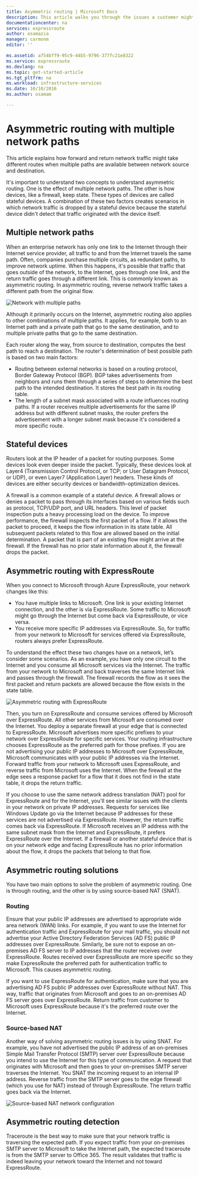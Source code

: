 ```yaml
---
title: Asymmetric routing | Microsoft Docs
description: This article walks you through the issues a customer might face with asymmetric routing in a network that has multiple links to a destination.
documentationcenter: na
services: expressroute
author: osamazia
manager: carmonm
editor: ''

ms.assetid: a754bff9-95c9-44b5-9796-377fc21e8322
ms.service: expressroute
ms.devlang: na
ms.topic: get-started-article
ms.tgt_pltfrm: na
ms.workload: infrastructure-services
ms.date: 10/10/2016
ms.author: osamam

---
```

# Asymmetric routing with multiple network paths
This article explains how forward and return network traffic might take different routes when multiple paths are available between network source and destination.

It's important to understand two concepts to understand asymmetric routing. One is the effect of multiple network paths. The other is how devices, like a firewall, keep state. These types of devices are called stateful devices. A combination of these two factors creates scenarios in which network traffic is dropped by a stateful device because the stateful device didn't detect that traffic originated with the device itself.

## Multiple network paths
When an enterprise network has only one link to the Internet through their Internet service provider, all traffic to and from the Internet travels the same path. Often, companies purchase multiple circuits, as redundant paths, to improve network uptime. When this happens, it's possible that traffic that goes outside of the network, to the Internet, goes through one link, and the return traffic goes through a different link. This is commonly known as asymmetric routing. In asymmetric routing, reverse network traffic takes a different path from the original flow.

![Network with multiple paths](./media/expressroute-asymmetric-routing/AsymmetricRouting3.png)

Although it primarily occurs on the Internet, asymmetric routing also applies to other combinations of multiple paths. It applies, for example, both to an Internet path and a private path that go to the same destination, and to multiple private paths that go to the same destination.

Each router along the way, from source to destination, computes the best path to reach a destination. The router's determination of best possible path is based on two main factors:

* Routing between external networks is based on a routing protocol, Border Gateway Protocol (BGP). BGP takes advertisements from neighbors and runs them through a series of steps to determine the best path to the intended destination. It stores the best path in its routing table.
* The length of a subnet mask associated with a route influences routing paths. If a router receives multiple advertisements for the same IP address but with different subnet masks, the router prefers the advertisement with a longer subnet mask because it's considered a more specific route.

## Stateful devices
Routers look at the IP header of a packet for routing purposes. Some devices look even deeper inside the packet. Typically, these devices look at Layer4 (Transmission Control Protocol, or TCP; or User Datagram Protocol, or UDP), or even Layer7 (Application Layer) headers. These kinds of devices are either security devices or bandwidth-optimization devices. 

A firewall is a common example of a stateful device. A firewall allows or denies a packet to pass through its interfaces based on various fields such as protocol, TCP/UDP port, and URL headers. This level of packet inspection puts a heavy processing load on the device. To improve performance, the firewall inspects the first packet of a flow. If it allows the packet to proceed, it keeps the flow information in its state table. All subsequent packets related to this flow are allowed based on the initial determination. A packet that is part of an existing flow might arrive at the firewall. If the firewall has no prior state information about it, the firewall drops the packet.

## Asymmetric routing with ExpressRoute
When you connect to Microsoft through Azure ExpressRoute, your network changes like this:

* You have multiple links to Microsoft. One link is your existing Internet connection, and the other is via ExpressRoute. Some traffic to Microsoft might go through the Internet but come back via ExpressRoute, or vice versa.
* You receive more specific IP addresses via ExpressRoute. So, for traffic from your network to Microsoft for services offered via ExpressRoute, routers always prefer ExpressRoute.

To understand the effect these two changes have on a network, let’s consider some scenarios. As an example, you have only one circuit to the Internet and you consume all Microsoft services via the Internet. The traffic from your network to Microsoft and back traverses the same Internet link and passes through the firewall. The firewall records the flow as it sees the first packet and return packets are allowed because the flow exists in the state table.

![Asymmetric routing with ExpressRoute](./media/expressroute-asymmetric-routing/AsymmetricRouting1.png)

Then, you turn on ExpressRoute and consume services offered by Microsoft over ExpressRoute. All other services from Microsoft are consumed over the Internet. You deploy a separate firewall at your edge that is connected to ExpressRoute. Microsoft advertises more specific prefixes to your network over ExpressRoute for specific services. Your routing infrastructure chooses ExpressRoute as the preferred path for those prefixes. If you are not advertising your public IP addresses to Microsoft over ExpressRoute, Microsoft communicates with your public IP addresses via the Internet. Forward traffic from your network to Microsoft uses ExpressRoute, and reverse traffic from Microsoft uses the Internet. When the firewall at the edge sees a response packet for a flow that it does not find in the state table, it drops the return traffic.

If you choose to use the same network address translation (NAT) pool for ExpressRoute and for the Internet, you'll see similar issues with the clients in your network on private IP addresses. Requests for services like Windows Update go via the Internet because IP addresses for these services are not advertised via ExpressRoute. However, the return traffic comes back via ExpressRoute. If Microsoft receives an IP address with the same subnet mask from the Internet and ExpressRoute, it prefers ExpressRoute over the Internet. If a firewall or another stateful device that is on your network edge and facing ExpressRoute has no prior information about the flow, it drops the packets that belong to that flow.

## Asymmetric routing solutions
You have two main options to solve the problem of asymmetric routing. One is through routing, and the other is by using source-based NAT (SNAT).

### Routing
Ensure that your public IP addresses are advertised to appropriate wide area network (WAN) links. For example, if you want to use the Internet for authentication traffic and ExpressRoute for your mail traffic, you should not advertise your Active Directory Federation Services (AD FS) public IP addresses over ExpressRoute. Similarly, be sure not to expose an on-premises AD FS server to IP addresses that the router receives over ExpressRoute. Routes received over ExpressRoute are more specific so they make ExpressRoute the preferred path for authentication traffic to Microsoft. This causes asymmetric routing.

If you want to use ExpressRoute for authentication, make sure that you are advertising AD FS public IP addresses over ExpressRoute without NAT. This way, traffic that originates from Microsoft and goes to an on-premises AD FS server goes over ExpressRoute. Return traffic from customer to Microsoft uses ExpressRoute because it's the preferred route over the Internet.

### Source-based NAT
Another way of solving asymmetric routing issues is by using SNAT. For example, you have not advertised the public IP address of an on-premises Simple Mail Transfer Protocol (SMTP) server over ExpressRoute because you intend to use the Internet for this type of communication. A request that originates with Microsoft and then goes to your on-premises SMTP server traverses the Internet. You SNAT the incoming request to an internal IP address. Reverse traffic from the SMTP server goes to the edge firewall (which you use for NAT) instead of through ExpressRoute. The return traffic goes back via the Internet.

![Source-based NAT network configuration](./media/expressroute-asymmetric-routing/AsymmetricRouting2.png)

## Asymmetric routing detection
Traceroute is the best way to make sure that your network traffic is traversing the expected path. If you expect traffic from your on-premises SMTP server to Microsoft to take the Internet path, the expected traceroute is from the SMTP server to Office 365. The result validates that traffic is indeed leaving your network toward the Internet and not toward ExpressRoute.

